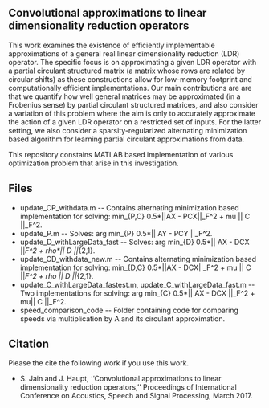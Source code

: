 ## Convolutional approximations to linear dimensionality reduction operators

This work examines the existence of efficiently implementable approximations of a general real linear dimensionality reduction (LDR) 
operator. The specific focus is on approximating a given LDR operator with a partial circulant structured matrix (a matrix whose rows are related by circular shifts) as these constructions allow for low-memory footprint and computationally efficient implementations.
Our main contributions are are that we quantify how well general matrices may be approximated (in a Frobenius sense) by partial circulant structured matrices, and also consider a variation of this problem where the aim is only to accurately approximate the action of a given LDR operator on a restricted set of inputs. For the latter setting, we also consider a sparsity-regularized alternating minimization based algorithm for learning partial circulant approximations from data.

This repository constains MATLAB based implementation of various optimization problem that arise in this investigation. 

## Files
* update_CP_withdata.m -- Contains alternating minimization based implementation for solving: min_{P,C} 0.5*||AX - PCX||_F^2 + mu || C ||_F^2. 
* update_P.m -- Solves: arg min_{P} 0.5*|| AY - PCY ||_F^2. 
* update_D_withLargeData_fast -- Solves: arg min_{D} 0.5*|| AX - DCX ||_F^2 + rho*|| D ||_{2,1}. 
* update_CD_withdata_new.m  -- Contains alternating minimization based implementation for solving: min_{D,C} 0.5*||AX - DCX||_F^2 + mu || C ||_F^2 + rho || D ||_{2,1}.
* update_C_withLargeData_fastest.m, update_C_withLargeData_fast.m -- Two implementations for solving: arg min_{C} 0.5*|| AX - DCX ||_F^2 + mu||  C ||_F^2.
* speed_comparison_code -- Folder containing code for comparing speeds via multiplication by A and its circulant approximation. 

## Citation
Please the cite the following work if you use this work. 
* S. Jain and J. Haupt, ‘‘Convolutional approximations to linear dimensionality reduction operators,’’ Proceedings of International Conference on Acoustics, Speech and Signal Processing, March 2017.

